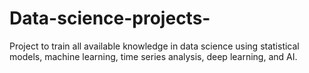 # Data-science-projects-
Project to train all available knowledge in data science using statistical models, machine learning, time series analysis, deep learning, and AI.

